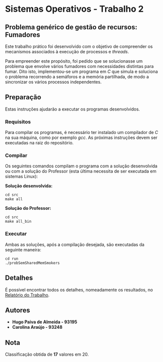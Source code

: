 # Sistemas Operativos - Trabalho 2

## Problema genérico de gestão de recursos: Fumadores

Este trabalho prático foi desenvolvido com o objetivo de compreender os mecanismos associados à execução de processos e *threads*. 

Para empreender este propósito, foi pedido que se solucionasse um problema que envolve vários fumadores com necessidades distintas para fumar. Dito isto, implementou-se um programa em *C* que simula e soluciona o problema recorrendo a semáforos e a memória partilhada, de modo a sincronizar os vários processos independentes.

##  Preparação
Estas instruções ajudarão a executar os programas desenvolvidos.

### Requisitos
Para compilar os programas, é necessário ter instalado um compilador de *C* na sua máquina, como por exemplo *gcc*. 
As próximas instruções devem ser executadas na raiz do repositório.

### Compilar
Os seguintes comandos compilam o programa com a solução desenvolvida ou com a solução do Professor (esta última necessita de ser executada em sistemas Linux):

**Solução desenvolvida:**
```
cd src 
make all
```

**Solução do Professor:**
```
cd src 
make all_bin
```

### Executar
Ambas as soluções, após a compilação desejada, são executadas da seguinte maneira:
```
cd run
./probSemSharedMemSmokers
```

## Detalhes

É possível encontrar todos os detalhes, nomeadamente os resultados, no [Relatório do Trabalho](/relatorio/SO_Report_2.pdf).

## Autores

 - **Hugo Paiva de Almeida - 93195**
 - **Carolina Araújo - 93248**
 
## Nota
Classificação obtida de **17** valores em 20.
